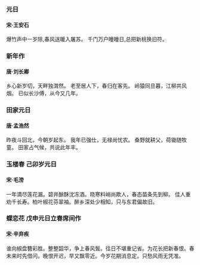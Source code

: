 ### 元日

#### 宋·王安石

爆竹声中一岁除,春风送暖入屠苏。
千门万户曈曈日,总把新桃换旧符。



### 新年作

#### 唐·刘长卿

乡心新岁切，天畔独潸然。
老至居人下，春归在客先。
岭猿同旦暮，江柳共风烟。
已似长沙傅，从今又几年。



### 田家元日

#### 唐·孟浩然

昨夜斗回北，今朝岁起东。
我年已强仕，无禄尚忧农。
桑野就耕父，荷锄随牧童。
田家占气候，共说此年丰。



### 玉楼春 己卯岁元日

#### 宋·毛滂

一年滴尽莲花漏。碧井酴酥沈冻酒。晓寒料峭尚欺人，春态苗条先到柳。
佳人重劝千长寿。柏叶椒花芬翠袖。醉乡深处少相知，只与东君偏故旧。



### 蝶恋花 戊申元日立春席间作

#### 宋·辛弃疾

谁向椒盘簪彩胜。整整韶华，争上春风鬓。往日不堪重记省。为花长把新春恨。春未来时先借问。晚恨开迟，早又飘零近。今岁花期消息定。只愁风雨无凭准。